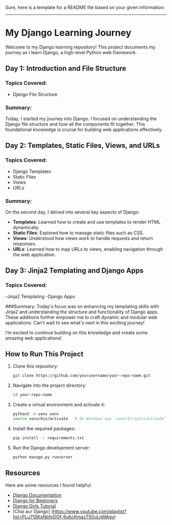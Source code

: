 Sure, here is a template for a README file based on your given information:

---

# My Django Learning Journey

Welcome to my Django learning repository! This project documents my journey as I learn Django, a high-level Python web framework.

## Day 1: Introduction and File Structure

### Topics Covered:
- Django File Structure

### Summary:
Today, I started my journey into Django. I focused on understanding the Django file structure and how all the components fit together. This foundational knowledge is crucial for building web applications effectively.

## Day 2: Templates, Static Files, Views, and URLs

### Topics Covered:
- Django Templates
- Static Files
- Views
- URLs

### Summary:
On the second day, I delved into several key aspects of Django:
- **Templates**: Learned how to create and use templates to render HTML dynamically.
- **Static Files**: Explored how to manage static files such as CSS.
- **Views**: Understood how views work to handle requests and return responses.
- **URLs**: Learned how to map URLs to views, enabling navigation through the web application.

## Day 3: Jinja2 Templating and Django Apps

### Topics Covered:
-Jinja2 Templating
-Django Apps

###Summary:
Today's focus was on enhancing my templating skills with Jinja2 and understanding the structure and functionality of Django apps. These additions further empower me to craft dynamic and modular web applications. Can't wait to see what's next in this exciting journey!

I’m excited to continue building on this knowledge and create some amazing web applications!

## How to Run This Project

1. Clone this repository:
   ```bash
   git clone https://github.com/yourusername/your-repo-name.git
   ```
2. Navigate into the project directory:
   ```bash
   cd your-repo-name
   ```
3. Create a virtual environment and activate it:
   ```bash
   python3 -m venv venv
   source venv/bin/activate   # On Windows use `venv\Scripts\activate`
   ```
4. Install the required packages:
   ```bash
   pip install -r requirements.txt
   ```
5. Run the Django development server:
   ```bash
   python manage.py runserver
   ```

## Resources

Here are some resources I found helpful:
- [Django Documentation](https://docs.djangoproject.com/en/stable/)
- [Django for Beginners](https://djangoforbeginners.com/)
- [Django Girls Tutorial](https://tutorial.djangogirls.org/)
- [Chai aur Django] (https://www.youtube.com/playlist?list=PLu71SKxNbfoDOf-6vAcKmazT92uLnWAgy)





